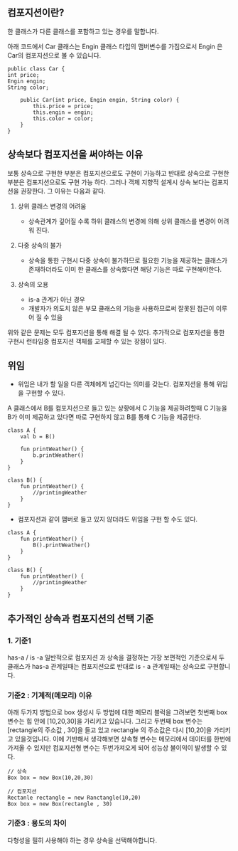 ## 컴포지션이란?

한 클래스가 다른 클래스를 포함하고 있는 경우를 말합니다.

아래 코드에서 Car 클래스는 Engin 클래스 타입의 맴버변수를 가짐으로서 Engin 은 Car의 컴포지션으로 볼 수 있습니다.

```
public class Car {
int price;
Engin engin;
String color;

    public Car(int price, Engin engin, String color) {
        this.price = price;
        this.engin = engin;
        this.color = color;
    }
}
```

## 상속보다 컴포지션을 써야하는 이유

보통 상속으로 구현한 부분은 컴포지션으로도 구현이 가능하고 반대로 상속으로 구현한부분은 컴포지션으로도 구현 가능 하다. 그러나 객체 지향적 설계시 상속 보다는 컴포지션을 권장한다. 그 이유는 다음과 같다.

1. 상위 클래스 변경의 어려움
    - 상속관계가 깊어질 수록 하위 클래스의 변경에 의해 상위 클래스를 변경이 어려워 진다.

2. 다중 상속의 불가
    - 상속을 통한 구현시 다중 상속이 불가하므로 필요한 기능을 제공하는 클래스가 존재하더라도 이미 한 클래스를 상속했다면 해당 기능은 따로 구현해야한다.


3. 상속의 오용
    - is-a 관계가 아닌 경우
    - 개발자가 의도치 않은 부모 클래스의 기능을 사용하므로써 잘못된 접근이 이루어 질 수 있음

위와 같은 문제는 모두 컴포지션을 통해 해결 될 수 있다. 추가적으로 컴포지션을 통한 구현시 런타임중 컴포지션 객체를 교체할 수 있는 장점이 있다.

## 위임

- 위임은 내가 할 일을 다른 객체에게 넘긴다는 의미를 갖는다. 컴포지션을 통해 위임을 구현할 수 있다.

A 클래스에서 B를 컴포지션으로 들고 있는 상황에서 C 기능을 제공하려할때 C 기능을 B가 이미 제공하고 있다면 따로 구현하지 않고 B를 통해 C 기능을 제공한다.

```
class A {
    val b = B()

    fun printWeather() {
        b.printWeather()
    }
}

class B() {
    fun printWeather() {
        //printingWeather
    }
}

```

- 컴포지션과 같이 맴버로 들고 있지 않더라도 위임을 구현 할 수도 있다.

```
class A {
    fun printWeather() {
        B().printWeather()
    }
}

class B() {
    fun printWeather() {
        //printingWeather
    }
}
```

## 추가적인 상속과 컴포지션의 선택 기준

### 1. 기준1 
   
has-a / is -a 일반적으로 컴포지션 과 상속을 결정하는 가장 보편적인 기준으로서
두 클래스가 has-a 관계일때는 컴포지션으로
반대로 is - a 관계일때는 상속으로 구현합니다. 

### 기준2 : 기계적(메모리) 이유
 아래 두가지  방법으로 box 생성시 두 방법에 대한 메모리 블럭을 그려보면 첫번째 box 변수는 힙 안에 [10,20,30]을 가리키고 있습니다. 그리고 두번째 box 변수는 [rectangle의 주소값 , 30]을 들고 있고 rectangle 의 주소값은 다시 [10,20]을 가리키고 있을것입니다.
이에 기반해서 생각해보면 상속형 변수는 메모리에서 데이터를 한번에 가져올 수 있지만 컴포지션형 변수는 두번가져오게 되어 성능상 불이익이 발생할 수 있다.


```
// 상속
Box box = new Box(10,20,30)

// 컴포지션
Rectanle rectangle = new Ranctangle(10,20)
Box box = new Box(rectangle , 30)
```

### 기준3 : 용도의 차이
다형성을 필히 사용해야 하는 경우 상속을 선택해야합니다.


